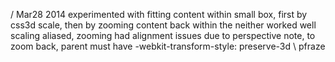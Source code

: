 
/ Mar28 2014
experimented with fitting content within small box, first by css3d scale, then by zooming content back within the
neither worked well
scaling aliased, zooming had alignment issues due to perspective
note, to zoom back, parent must have -webkit-transform-style: preserve-3d
\ pfraze